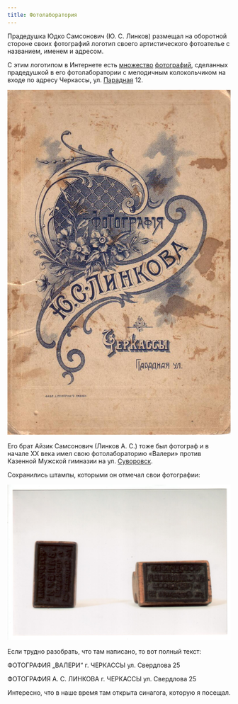 ```yaml
---
title: Фотолаборатория
---
```

Прадедушка Юдко Самсонович (Ю. С. Линков) размещал на оборотной стороне
своих фотографий логотип своего артистического фотоателье с названием,
именем и адресом.

С этим логотипом в Интернете есть
[множество](https://www.google.com/search?q="Линков+Ю+С")
[фотографий](https://www.google.com/search?q="Ю+С+Линков"),
сделанных прадедушкой в его фотолаборатории
с мелодичным колокольчиком на входе по адресу Черкассы,
ул. [Парадная](https://uk.wikipedia.org/wiki/Вулиця_Остафія_Дашковича_(Черкаси)) 12.

![logo](/files/judka/photo/praded/photo0002.jpg)

Его брат Айзик Самсонович (Линков А. С.)
тоже был фотограф и в начале XX века имел свою фотолабораторию
«Валери» против Казенной Мужской гимназии на
ул. [Суворовск](https://uk.wikipedia.org/wiki/Вулиця_Байди_Вишневецького_(Черкаси)).

Сохранились штампы, которыми он отмечал свои фотографии:

![stamps](/files/judka/photo/praded/stamps.jpg)

Если трудно разобрать, что там написано, то вот полный текст:

ФОТОГРАФИЯ
„ВАЛЕРИ“
г. ЧЕРКАССЫ
ул. Свердлова 25

ФОТОГРАФИЯ
А. С. ЛИНКОВА
г. ЧЕРКАССЫ
ул. Свердлова 25

Интересно, что в наше время там открыта синагога, которую я посещал.
